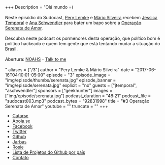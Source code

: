+++
Description = "Olá mundo =)<br/><br/> Neste episódio do Sudocast, [Pery Lemke](https://www.twitter.com/perylemke) e [Mário Silveira](https://www.twitter.com/dermarios) recebem [Jessica Temporal](https://www.twitter.com/jesstemporal) e [Ana Schwendler](https://twitter.com/anaschwendler) para bater um bapo sobre a [Operação Serenata de Amor](https://serenatadeamor.org/).<br/><br/> Descubra neste podcast os pormenores desta operação, que político bom é político hackeado e quem tem gente que está tentando mudar a situação do Brasil.<br/><br/> Abertura: [NOAHS](https://www.facebook.com/noahstheband/) - [Talk to me](https://www.youtube.com/watch?v=dAMSGnpWpUM)<br/><br/>"
aliases = ["/3"]
author = "Pery Lemke & Mário Silveira"
date = "2017-06-16T04:10:01-05:00"
episode = "3"
episode_image = "img/episode/thumbs/serenata.jpg"
episode_banner = "img/episode/serenata.jpg"
explicit = "no"
guests = ["jtemporal", "aschwendler"]
sponsors = ["geekhunter"]
images = ["img/episode/serenata.jpg"]
podcast_duration = "48:21"
podcast_file = "sudocast003.mp3"
podcast_bytes = "92831998"
title = "#3 Operação Serenata de Amor"
youtube = ""
truncate = ""
+++
* [Catarse](https://www.catarse.me/serenata)
* [Apoia.se](https://apoia.se/serenata)
* [Facebook](https://www.facebook.com/operacaoSerenataDeAmor)
* [Twitter](https://www.twitter.com/operacaoSerenataDeAmor)
* [Github](https://github.com/datasciencebr/)
* [Jarbas](https://github.com/datasciencebr/jarbas)
* [Rosie](https://github.com/datasciencebr/rosie)
* [Lista de Projetos do Github por país](https://medium.com/@hoffa/the-top-github-projects-per-country-92c275e19409)
* [Contato](https://medium.com/@hoffa/the-top-github-projects-per-country-92c275e19409)

